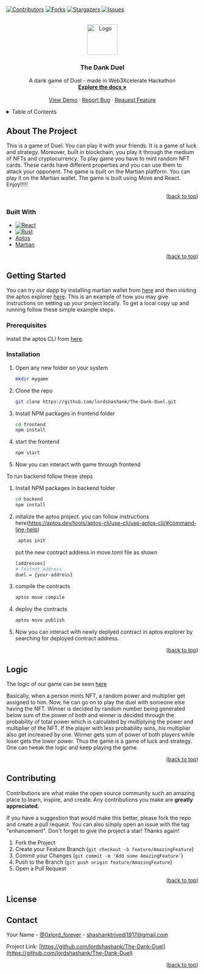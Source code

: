 <!-- Improved compatibility of back to top link: See: https://github.com/othneildrew/Best-README-Template/pull/73 -->

<a name="readme-top"></a>

<!--
*** Thanks for checking out the Best-README-Template. If you have a suggestion
*** that would make this better, please fork the repo and create a pull request
*** or simply open an issue with the tag "enhancement".
*** Don't forget to give the project a star!
*** Thanks again! Now go create something AMAZING! :D
-->

<!-- PROJECT SHIELDS -->
<!--
*** I'm using markdown "reference style" links for readability.
*** Reference links are enclosed in brackets [ ] instead of parentheses ( ).
*** See the bottom of this document for the declaration of the reference variables
*** for contributors-url, forks-url, etc. This is an optional, concise syntax you may use.
*** https://www.markdownguide.org/basic-syntax/#reference-style-links
-->

[![Contributors][contributors-shield]][contributors-url]
[![Forks][forks-shield]][forks-url]
[![Stargazers][stars-shield]][stars-url]
[![Issues][issues-shield]][issues-url]

<!-- PROJECT LOGO -->
<br />
<div align="center">
  <a href="https://github.com/lordshashank/The-Dank-Duel">
    <img src="images/logo.png" alt="Logo" width="80" height="80">
  </a>

<h3 align="center">The Dank Duel</h3>

  <p align="center">
    A dank game of Duel - made in Web3Xcelerate Hackathon
    <br />
    <a href="https://github.com/lordshashank/The-Dank-Duel"><strong>Explore the docs »</strong></a>
    <br />
    <br />
    <a href="https://github.com/lordshashank/The-Dank-Duel">View Demo</a>
    ·
    <a href="https://github.com/lordshashank/The-Dank-Duel/issues">Report Bug</a>
    ·
    <a href="https://github.com/lordshashank/The-Dank-Duel/issues">Request Feature</a>
  </p>
</div>

<!-- TABLE OF CONTENTS -->
<details>
  <summary>Table of Contents</summary>
  <ol>
    <li>
      <a href="#about-the-project">About The Project</a>
      <ul>
        <li><a href="#built-with">Built With</a></li>
      </ul>
    </li>
    <li>
      <a href="#getting-started">Getting Started</a>
      <ul>
        <li><a href="#prerequisites">Prerequisites</a></li>
        <li><a href="#installation">Installation</a></li>
      </ul>
    </li>
    <li><a href="#Logic">Logic</a></li>
    <li><a href="#contributing">Contributing</a></li>
    <li><a href="#contact">Contact</a></li>
  </ol>
</details>

<!-- ABOUT THE PROJECT -->

## About The Project

This is a game of Duel. You can play it with your friends. It is a game of luck and strategy. Moreover, built in blockchain, you play it through the medium of NFTs and cryptocurrency. To play game you have to mint random NFT cards. These cards have different properties and you can use them to attack your opponent. The game is built on the Martian platform. You can play it on the Martian wallet. The game is built using Move and React. Enjoy!!!!!

<p align="right">(<a href="#readme-top">back to top</a>)</p>

### Built With

- [![React][react.js]][react-url]
- [![Rust][rust-lang.org]][rust-url]
- [Aptos](https://aptoslabs.com/)
- [Martian](https://martianwallet.xyz/)
<p align="right">(<a href="#readme-top">back to top</a>)</p>

<!-- GETTING STARTED -->

## Getting Started

You can try our dapp by installing martian wallet from [here](https://chrome.google.com/webstore/detail/martian-wallet-for-sui-ap/efbglgofoippbgcjepnhiblaibcnclgk)
and then visiting the aptos explorer [here](https://explorer.aptoslabs.com/account/0xa7a691856c0f756c1844e2fe033ec425e49511f972887e0e8b2b5f136db5b29d/modules/run/game?network=testnet).
This is an example of how you may give instructions on setting up your project locally.
To get a local copy up and running follow these simple example steps.

### Prerequisites

Install the aptos CLI from [here](https://aptos.dev/tools/aptos-cli/install-cli/).

### Installation

1. Open any new folder on your system
   ```sh
   mkdir mygame
   ```
2. Clone the repo
   ```sh
   git clone https://github.com/lordshashank/The-Dank-Duel.git
   ```
3. Install NPM packages in frontend folder
   ```sh
   cd frontend
   npm install
   ```
4. start the frontend
   ```sh
   npm start
   ```
5. Now you can interact with game through frontend

To run backend follow these steps

1. Install NPM packages in backend folder
   ```sh
   cd backend
   npm install
   ```
2. initalize the aptos project. you can follow instructions here(https://aptos.dev/tools/aptos-cli/use-cli/use-aptos-cli/#command-line-help)

   ```sh
    aptos init
   ```

   put the new contract address in move.toml file as shown

   ```sh
   [addresses]
   # Testnet Address
   duel = {your-address}
   ```

3. compile the contracts
   ```sh
   aptos move compile
   ```
4. deploy the contracts
   ```sh
   aptos move publish
   ```
5. Now you can interact with newly deplyed contract in aptos explorer by searching for deployed contract address.

<p align="right">(<a href="#readme-top">back to top</a>)</p>

<!-- USAGE EXAMPLES -->

## Logic

The logic of our game can be seen [here](https://github.com/lordshashank/The-Dank-Duel/blob/master/backend/sources/duel.move#L68C10-L68C10)

Basically, when a person mints NFT, a random power and multiplier get assigned to him. Now, he can go on to play the duel with someone else having the NFT. Winner is decided by random number being generated below sum of the power of both and winner is decided through the probability of total power which is calculated by multiplying the power and multiplier of the NFT.
If the player with less probability wins, his multiplier also get increased by one. Winner gets sum of power of both players while loser gets the lower power. Thus the game is a game of luck and strategy. One can tweak the logic and keep playing the game.

<p align="right">(<a href="#readme-top">back to top</a>)</p>

<!-- CONTRIBUTING -->

## Contributing

Contributions are what make the open source community such an amazing place to learn, inspire, and create. Any contributions you make are **greatly appreciated**.

If you have a suggestion that would make this better, please fork the repo and create a pull request. You can also simply open an issue with the tag "enhancement".
Don't forget to give the project a star! Thanks again!

1. Fork the Project
2. Create your Feature Branch (`git checkout -b feature/AmazingFeature`)
3. Commit your Changes (`git commit -m 'Add some AmazingFeature'`)
4. Push to the Branch (`git push origin feature/AmazingFeature`)
5. Open a Pull Request

<p align="right">(<a href="#readme-top">back to top</a>)</p>

<!-- LICENSE -->

## License

<!-- CONTACT -->

## Contact

Your Name - [@0xlord_forever](https://twitter.com/0xlord_forever) - shashanktrivedi1917@gmail.com

Project Link: [https://github.com/lordshashank/The-Dank-Duel](https://github.com/lordshashank/The-Dank-Duel)

<p align="right">(<a href="#readme-top">back to top</a>)</p>

<!-- MARKDOWN LINKS & IMAGES -->
<!-- https://www.markdownguide.org/basic-syntax/#reference-style-links -->

[contributors-shield]: https://img.shields.io/github/contributors/lordshashank/The-Dank-Duel.svg?style=for-the-badge
[contributors-url]: https://github.com/lordshashank/The-Dank-Duel/graphs/contributors
[forks-shield]: https://img.shields.io/github/forks/lordshashank/The-Dank-Duel.svg?style=for-the-badge
[forks-url]: https://github.com/lordshashank/The-Dank-Duel/network/members
[stars-shield]: https://img.shields.io/github/stars/lordshashank/The-Dank-Duel.svg?style=for-the-badge
[stars-url]: https://github.com/lordshashank/The-Dank-Duel/stargazers
[issues-shield]: https://img.shields.io/github/issues/lordshashank/The-Dank-Duel.svg?style=for-the-badge
[issues-url]: https://github.com/lordshashank/The-Dank-Duel/issues
[license-shield]: https://img.shields.io/github/license/lordshashank/The-Dank-Duel.svg?style=for-the-badge
[license-url]: https://github.com/lordshashank/The-Dank-Duel/blob/master/LICENSE.txt
[linkedin-shield]: https://img.shields.io/badge/-LinkedIn-black.svg?style=for-the-badge&logo=linkedin&colorB=555
[linkedin-url]: https://linkedin.com/in/linkedin_username
[product-screenshot]: images/screenshot.png
[next.js]: https://img.shields.io/badge/next.js-000000?style=for-the-badge&logo=nextdotjs&logoColor=white
[next-url]: https://nextjs.org/
[react.js]: https://img.shields.io/badge/React-20232A?style=for-the-badge&logo=react&logoColor=61DAFB
[react-url]: https://reactjs.org/
[vue.js]: https://img.shields.io/badge/Vue.js-35495E?style=for-the-badge&logo=vuedotjs&logoColor=4FC08D
[vue-url]: https://vuejs.org/
[angular.io]: https://img.shields.io/badge/Angular-DD0031?style=for-the-badge&logo=angular&logoColor=white
[angular-url]: https://angular.io/
[svelte.dev]: https://img.shields.io/badge/Svelte-4A4A55?style=for-the-badge&logo=svelte&logoColor=FF3E00
[svelte-url]: https://svelte.dev/
[laravel.com]: https://img.shields.io/badge/Laravel-FF2D20?style=for-the-badge&logo=laravel&logoColor=white
[laravel-url]: https://laravel.com
[bootstrap.com]: https://img.shields.io/badge/Bootstrap-563D7C?style=for-the-badge&logo=bootstrap&logoColor=white
[bootstrap-url]: https://getbootstrap.com
[jquery.com]: https://img.shields.io/badge/jQuery-0769AD?style=for-the-badge&logo=jquery&logoColor=white
[jquery-url]: https://jquery.com
[rust-lang.org]: https://img.shields.io/badge/Rust-000000?style=for-the-badge&logo=rust&logoColor=white
[rust-url]: https://www.rust-lang.org/
